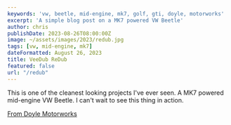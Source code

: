 ```yaml
---
keywords: 'vw, beetle, mid-engine, mk7, golf, gti, doyle, motorworks'
excerpt: 'A simple blog post on a MK7 powered VW Beetle'
author: chris
publishDate: 2023-08-26T08:00:00Z
image: ~/assets/images/2023/redub.jpg
tags: [vw, mid-engine, mk7]
dateFormatted: August 26, 2023
title: VeeDub ReDub
featured: false
url: "/redub"
---
```


This is one of the cleanest looking projects I've ever seen. A MK7 powered mid-engine VW Beetle. I can't wait to see this thing in action.

[From Doyle Motorworks](https://www.doylemw.com/)
